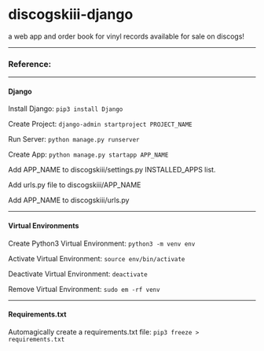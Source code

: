 # discogskiii-django
a web app and order book for vinyl records available for sale on discogs!

---
### Reference:

---
#### Django
Install Django:
```pip3 install Django```

Create Project:
```django-admin startproject PROJECT_NAME```

Run Server:
```python manage.py runserver```

Create App:
```python manage.py startapp APP_NAME```

Add APP_NAME to discogskiii/settings.py INSTALLED_APPS list.

Add urls.py file to discogskiii/APP_NAME

Add APP_NAME to discogskiii/urls.py

---
#### Virtual Environments
Create Python3 Virtual Environment: 
```python3 -m venv env```

Activate Virtual Environment:
```source env/bin/activate```

Deactivate Virtual Environment:
```deactivate```

Remove Virtual Environment:
```sudo em -rf venv```

---
#### Requirements.txt
Automagically create a requirements.txt file:
```pip3 freeze > requirements.txt```